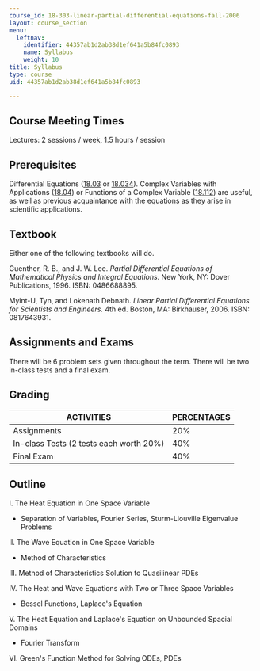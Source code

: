 ```yaml
---
course_id: 18-303-linear-partial-differential-equations-fall-2006
layout: course_section
menu:
  leftnav:
    identifier: 44357ab1d2ab38d1ef641a5b84fc0893
    name: Syllabus
    weight: 10
title: Syllabus
type: course
uid: 44357ab1d2ab38d1ef641a5b84fc0893

---
```


Course Meeting Times
--------------------

Lectures: 2 sessions / week, 1.5 hours / session

Prerequisites
-------------

Differential Equations ([18.03](/courses/18-03-differential-equations-spring-2006) or [18.034](/courses/18-034-honors-differential-equations-spring-2004)). Complex Variables with Applications ([18.04](https://ocw.mit.edu/courses/mathematics/18-04-complex-variables-with-applications-spring-2018/)) or Functions of a Complex Variable ([18.112](/courses/18-112-functions-of-a-complex-variable-fall-2008)) are useful, as well as previous acquaintance with the equations as they arise in scientific applications.

Textbook
--------

Either one of the following textbooks will do.

Guenther, R. B., and J. W. Lee. _Partial Differential Equations of Mathematical Physics and Integral Equations_. New York, NY: Dover Publications, 1996. ISBN: 0486688895.

Myint-U, Tyn, and Lokenath Debnath. _Linear Partial Differential Equations for Scientists and Engineers._ 4th ed. Boston, MA: Birkhauser, 2006. ISBN: 0817643931.

Assignments and Exams
---------------------

There will be 6 problem sets given throughout the term. There will be two in-class tests and a final exam.

Grading
-------

| ACTIVITIES | PERCENTAGES |
| --- | --- |
| Assignments | 20% |
| In-class Tests (2 tests each worth 20%) | 40% |
| Final Exam | 40% 

Outline
-------

I. The Heat Equation in One Space Variable

*   Separation of Variables, Fourier Series, Sturm-Liouville Eigenvalue Problems

II. The Wave Equation in One Space Variable

*   Method of Characteristics

III. Method of Characteristics Solution to Quasilinear PDEs

IV. The Heat and Wave Equations with Two or Three Space Variables

*   Bessel Functions, Laplace's Equation

V. The Heat Equation and Laplace's Equation on Unbounded Spacial Domains

*   Fourier Transform

VI. Green's Function Method for Solving ODEs, PDEs